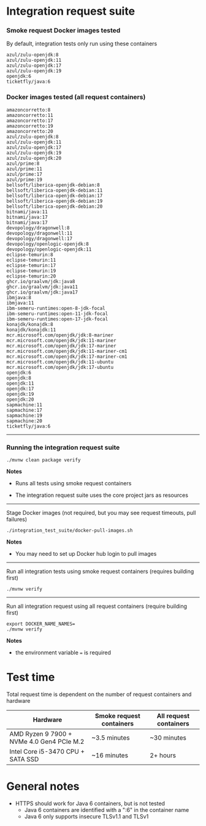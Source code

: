 # Integration request suite

### Smoke request Docker images tested

By default, integration tests only run using these containers

```
azul/zulu-openjdk:8
azul/zulu-openjdk:11
azul/zulu-openjdk:17
azul/zulu-openjdk:19
openjdk:6
ticketfly/java:6
```

### Docker images tested (all request containers)

```
amazoncorretto:8
amazoncorretto:11
amazoncorretto:17
amazoncorretto:19
amazoncorretto:20
azul/zulu-openjdk:8
azul/zulu-openjdk:11
azul/zulu-openjdk:17
azul/zulu-openjdk:19
azul/zulu-openjdk:20
azul/prime:8
azul/prime:11
azul/prime:17
azul/prime:19
bellsoft/liberica-openjdk-debian:8
bellsoft/liberica-openjdk-debian:11
bellsoft/liberica-openjdk-debian:17
bellsoft/liberica-openjdk-debian:19
bellsoft/liberica-openjdk-debian:20
bitnami/java:11
bitnami/java:17
bitnami/java:17
devopology/dragonwell:8
devopology/dragonwell:11
devopology/dragonwell:17
devopology/openlogic-openjdk:8
devopology/openlogic-openjdk:11
eclipse-temurin:8
eclipse-temurin:11
eclipse-temurin:17
eclipse-temurin:19
eclipse-temurin:20
ghcr.io/graalvm/jdk:java8
ghcr.io/graalvm/jdk:java11
ghcr.io/graalvm/jdk:java17
ibmjava:8
ibmjava:11
ibm-semeru-runtimes:open-8-jdk-focal
ibm-semeru-runtimes:open-11-jdk-focal
ibm-semeru-runtimes:open-17-jdk-focal
konajdk/konajdk:8
konajdk/konajdk:11
mcr.microsoft.com/openjdk/jdk:8-mariner
mcr.microsoft.com/openjdk/jdk:11-mariner
mcr.microsoft.com/openjdk/jdk:17-mariner
mcr.microsoft.com/openjdk/jdk:11-mariner-cm1
mcr.microsoft.com/openjdk/jdk:17-mariner-cm1
mcr.microsoft.com/openjdk/jdk:11-ubuntu
mcr.microsoft.com/openjdk/jdk:17-ubuntu
openjdk:6
openjdk:8
openjdk:11
openjdk:17
openjdk:19
openjdk:20
sapmachine:11
sapmachine:17
sapmachine:19
sapmachine:20
ticketfly/java:6
```

---

### Running the integration request suite

```
./mvnw clean package verify
```

**Notes**

- Runs all tests using smoke request containers


- The integration request suite uses the core project jars as resources

---

Stage Docker images (not required, but you may see request timeouts, pull failures)

```
./integration_test_suite/docker-pull-images.sh
```

**Notes**

- You may need to set up Docker hub login to pull images

---

Run all integration tests using smoke request containers (requires building first)

```
./mvnw verify
```

---

Run all integration request using all request containers (require building first)

```shell
export DOCKER_NAME_NAMES=
./mvnw verify
```

**Notes**

- the environment variable `=` is required

# Test time

Total request time is dependent on the number of request containers and hardware

| Hardware                                  | Smoke request containers | All request containers |
|-------------------------------------------|-----------------------|---------------------|
| AMD Ryzen 9 7900 + NVMe 4.0 Gen4 PCIe M.2 | ~3.5 minutes          | ~30 minutes         |
| Intel Core i5-3470 CPU + SATA SSD         | ~16 minutes           | 2+ hours            |

# General notes

- HTTPS should work for Java 6 containers, but is not tested
  - Java 6 containers are identified with a ":6" in the container name
  - Java 6 only supports insecure TLSv1.1 and TLSv1
